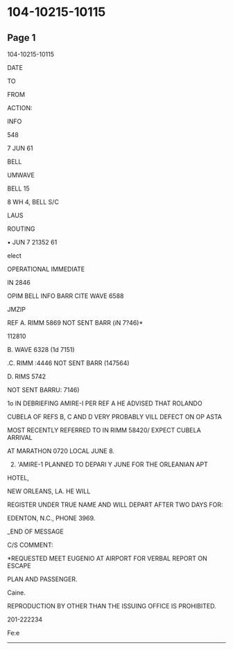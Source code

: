 # 104-10215-10115

## Page 1

104-10215-10115

DATE

TO

FROM

ACTION:

INFO

548

7 JUN 61

BELL

UMWAVE

BELL 15

8 WH 4, BELL S/C

LAUS

ROUTING

• JUN 7 21352 61

elect

OPERATIONAL IMMEDIATE

IN 2846

OPIM BELL INFO BARR CITE WAVE 6588

JMZIP

REF A. RIMM 5869 NOT SENT BARR (iN 7?46)*

112810

B. WAVE 6328 (1d 7151)

.C. RIMM :4446 NOT SENT BARR (147564)

D. RIMS 5742

NOT SENT BARRU: 7146)

1o IN DEBRIEFING AMIRE-I PER REF A HE ADVISED THAT ROLANDO

CUBELA OF REFS B, C AND D VERY PROBABLY VILL DEFECT ON OP ASTA

MOST RECENTLY REFERRED TO IN RIMM 58420/ EXPECT CUBELA ARRIVAL

AT MARATHON 0720 LOCAL JUNE 8.

2. 'AMIRE-1 PLANNED TO DEPARI Y JUNE FOR THE ORLEANIAN APT

HOTEL,

NEW ORLEANS, LA. HE WILL

REGISTER UNDER TRUE NAME AND WILL DEPART AFTER TWO DAYS FOR:

EDENTON, N.C., PHONE 3969.

_END OF MESSAGE

C/S COMMENT:

*REQUESTED MEET EUGENIO AT AIRPORT FOR VERBAL REPORT ON ESCAPE

PLAN AND PASSENGER.

Caine.

REPRODUCTION BY OTHER THAN THE ISSUING OFFICE IS PROHIBITED.

201-222234

Fe:e

---


